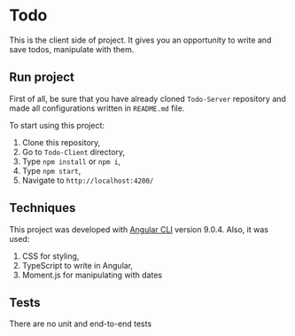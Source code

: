 # Todo
This is the client side of project. It gives you an opportunity to write and save todos, manipulate with them.

## Run project
First of all, be sure that you have already cloned `Todo-Server` repository and made all configurations written in `README.md` file.

To start using this project:
1. Clone this repository,
2. Go to `Todo-Client` directory,
3. Type  `npm install` or `npm i`,
4. Type `npm start`,
5. Navigate to `http://localhost:4200/`

## Techniques
This project was developed with [Angular CLI](https://github.com/angular/angular-cli) version 9.0.4.
Also, it was used:
1. CSS for styling,
2. TypeScript to write in Angular,
3. Moment.js for manipulating with dates

## Tests
There are no unit and end-to-end tests

